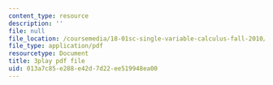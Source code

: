 ```yaml
---
content_type: resource
description: ''
file: null
file_location: /coursemedia/18-01sc-single-variable-calculus-fall-2010/013a7c85e288e42d7d22ee519948ea00_4sTKcvYMNxk.pdf
file_type: application/pdf
resourcetype: Document
title: 3play pdf file
uid: 013a7c85-e288-e42d-7d22-ee519948ea00
---
```

